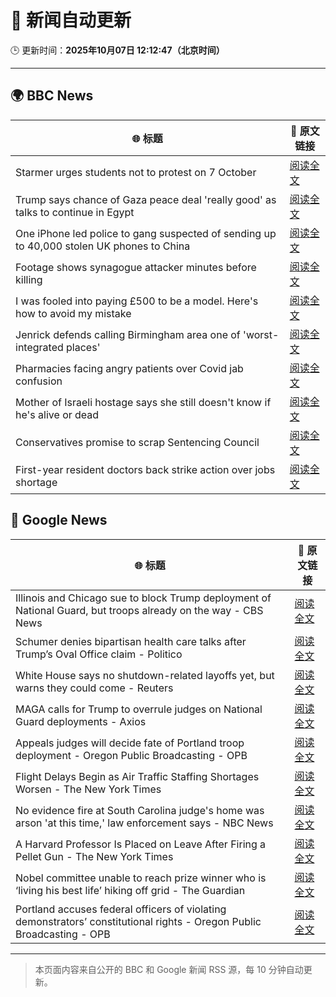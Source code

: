 # 🧠 新闻自动更新

🕒 更新时间：**2025年10月07日 12:12:47（北京时间）**

---

## 🌍 BBC News

| 🌐 标题 | 🔗 原文链接 |
|--------|-------------|
| Starmer urges students not to protest on 7 October | [阅读全文](https://www.bbc.com/news/articles/c1wgx5v90vyo?at_medium=RSS&at_campaign=rss) |
| Trump says chance of Gaza peace deal 'really good' as talks to continue in Egypt | [阅读全文](https://www.bbc.com/news/articles/c708l7vgwywo?at_medium=RSS&at_campaign=rss) |
| One iPhone led police to gang suspected of sending up to 40,000 stolen UK phones to China | [阅读全文](https://www.bbc.com/news/articles/c20vlpwrzwdo?at_medium=RSS&at_campaign=rss) |
| Footage shows synagogue attacker minutes before killing | [阅读全文](https://www.bbc.com/news/articles/c62ne93n090o?at_medium=RSS&at_campaign=rss) |
| I was fooled into paying £500 to be a model. Here's how to avoid my mistake | [阅读全文](https://www.bbc.com/news/articles/ckg3w2n8nx7o?at_medium=RSS&at_campaign=rss) |
| Jenrick defends calling Birmingham area one of 'worst-integrated places' | [阅读全文](https://www.bbc.com/news/articles/cy85zlpwne6o?at_medium=RSS&at_campaign=rss) |
| Pharmacies facing angry patients over Covid jab confusion | [阅读全文](https://www.bbc.com/news/articles/cm28q5gqvppo?at_medium=RSS&at_campaign=rss) |
| Mother of Israeli hostage says she still doesn't know if he's alive or dead | [阅读全文](https://www.bbc.com/news/articles/c7840n4nwx8o?at_medium=RSS&at_campaign=rss) |
| Conservatives promise to scrap Sentencing Council | [阅读全文](https://www.bbc.com/news/articles/cn95w5jqyz0o?at_medium=RSS&at_campaign=rss) |
| First-year resident doctors back strike action over jobs shortage | [阅读全文](https://www.bbc.com/news/articles/cly147075p2o?at_medium=RSS&at_campaign=rss) |

## 📰 Google News

| 🌐 标题 | 🔗 原文链接 |
|--------|-------------|
| Illinois and Chicago sue to block Trump deployment of National Guard, but troops already on the way - CBS News | [阅读全文](https://news.google.com/rss/articles/CBMiiwFBVV95cUxNeXFXaXptcGxlYjFhWjZERnVRZGFyLVFKN0lUcjdILW10U0EyVURpSUR5TlczTmFKS2phcF85Sk8yMGgtbXo4U19DRFViUUY0cmlubHJMVUE5Qnk1X0YwU0FNX3pta1FYSzdBRGlKUVpLd0RYcTdUY085S0FNMXNlM1hnUjNqSS1WeXpr?oc=5) |
| Schumer denies bipartisan health care talks after Trump’s Oval Office claim - Politico | [阅读全文](https://news.google.com/rss/articles/CBMioAFBVV95cUxOU1V6dlh3RHJzNll6bkZ0T0w5c3V1NEhxWmdZaEozOFJuQkdIN0xrSEpIV3NqdkF4WUNsbWNBOFhkRDBiMjY3bmloTHVzU1dVNnFTNU45bExJSmptTDhIY0lmeFhzNjl6Z0xsbjBHSVF4ZzVTWkxMS0pZQXA1ZlM5QmZOeDRGNzA1MEg0bGgxdXBtRDZ4dVZWbHh5cG42am5o?oc=5) |
| White House says no shutdown-related layoffs yet, but warns they could come - Reuters | [阅读全文](https://news.google.com/rss/articles/CBMipAFBVV95cUxOaXVyY0ZvUVBwbEtOb0E1REFZWXZWd1N1el9tVW9HWjkwNTQtTTVEV3RzVGVYd1Q5VWQ0cE54Vzhyd1BYd3NOeDBvLUpnZ1hEZXJ0VTdWbFJnTDNGRlE1NWpwaVBHTHBlNVZ5dFQwUXZEWndsLXJ1Qm1LaGdmaTZESUpmekgwTEN6TkI2bW9LYmEzakxTUlZiSzlVWXdEREVFSXdQRg?oc=5) |
| MAGA calls for Trump to overrule judges on National Guard deployments - Axios | [阅读全文](https://news.google.com/rss/articles/CBMigwFBVV95cUxPWkI3UmdwUUFlb1F6Nlo4dWJZT09WeWpibEtiNXF1OS1DRVBkNUwyWGFIcTFicUxST3c5WEU3cHVDaGJDbTlpcmFhdEpzUEdyZjd1MEtJY2RWWld2amcwVDZKSTk0MW9EWkJGT0tfWGlWeFNySWhlR0JMb1Vxck9ZQ3F5Yw?oc=5) |
| Appeals judges will decide fate of Portland troop deployment - Oregon Public Broadcasting - OPB | [阅读全文](https://news.google.com/rss/articles/CBMihwFBVV95cUxPMWcxRU54UV9aWXc0QmZONVJUTkZhSWltWlE3ekt2ODFTbGoyaXZzblM2MGVMREZ4LUs0SWhqNVBPaTFESFkzb0lIUmxPM1VUcHZWQjh0QjJKTlZWd1RpTUZHNE5lSmwzdUdmRVd1X19qWFBXQUcydkc4azZvc3VsZlg3U2V4N2s?oc=5) |
| Flight Delays Begin as Air Traffic Staffing Shortages Worsen - The New York Times | [阅读全文](https://news.google.com/rss/articles/CBMihAFBVV95cUxPbm90YlJxLVJrSkdIekxBNkpDRlNjaEsxSWNRbHM3TlBzNEEzYm1nTE15ejhUZXFGSGxiT3lqTkFhX21GSlN3TmM3OFdab05QNklNellvVW0xM09EM203Z3RxeGN1czlJS2l4R25ia2pJYVlyWHJ0MzE2OXl6RmlmT0ZpUW4?oc=5) |
| No evidence fire at South Carolina judge's home was arson 'at this time,' law enforcement says - NBC News | [阅读全文](https://news.google.com/rss/articles/CBMizAFBVV95cUxQMU91RGF0Wmh5Vm90Ym5vVnpkbFQ1XzMwcjFqY0wyVzFEZmlScFN2bDFxSV9nblV2OXJ3MXplV21QU3kwd2JJbXZSTXY2bDhQSjZZNnoxay1jZ1N6dThJTTlzMnh4Q2hURDdjaEZybk5BQkRESlgtNzY0M1ZHQXRCOWRFamtGMWFuVmh4Rk9FeDNVMzV5NlpfUkEzb1lUSUJ1dFYyM0I4bjJOV2dWd0lpaGdXVEFVYkFWUmxLdlc5THBUZnowSlVQMFdXVnDSAVZBVV95cUxQbWxjNDVHYXk0RkNSRl85bDNKN0F4aVdRNTA1YlJxNDVlUlhYRl9VQVJrNWRuUGNfU0ZFcGVnOTNtMEJZLUNkVUQxRXdDR0ZpZkxLSWZudw?oc=5) |
| A Harvard Professor Is Placed on Leave After Firing a Pellet Gun - The New York Times | [阅读全文](https://news.google.com/rss/articles/CBMiiAFBVV95cUxQUjdoR2ExS2Myem9teVRWa0JrNGpRRTE4QmxQM3c5cXdNY2NyemlBLTh2UmNvVy1UWXR2ME1TalhqQ0tXUS1DZ0dOOTA0NHhqLXBIYU5fUW5jMzBwZnhYUk8zbzExYjVkN2tHSUNMXzkxdU9CZXdmWjBnVnpLVmpKZC12NHVrMVdh?oc=5) |
| Nobel committee unable to reach prize winner who is ‘living his best life’ hiking off grid - The Guardian | [阅读全文](https://news.google.com/rss/articles/CBMiuAFBVV95cUxPMXdmZDJieDc5VFlyVC0wTVRRZ3BnRVhVNDhVUk5IZ3pXaDVCelRjZWlHUzR0YTVHcG9aTmF0N0N0c0RwQ2Z1cXVuZmhQTUxfUjNkanRyV29ISzNVNXpkZTloUzJ3VlY5UXFUWWRNaVNoNXB3U0ZWTGQybWxMYTdGMEtyYXloTElSbDl2RmxpaGhZYkVodEJKZVFuQUdBOGUwWFZDQmZ1V3IyMlhtVklaRlQwYXhqSFlp?oc=5) |
| Portland accuses federal officers of violating demonstrators’ constitutional rights - Oregon Public Broadcasting - OPB | [阅读全文](https://news.google.com/rss/articles/CBMivAFBVV95cUxOWVFkNk1mbjF2Mnk3OGdMdjlrZHRnLXhOSzVQcFh5X09nMEJvUWdSSWlyelp5bWh2cFFOT1dIRXlqWFhvbVBLSWFWMHJMcWNGMXNaZlQycFV4VjhXUHFrbjBVZU43QjFVOXVuOTN6VzVmbmxsZV80T0lyenlGb1NuY0RCOTdsR2gtdnk2SVNYLUhDVThYX2tieEZJQVdrM1FfZDJLTlZrUWJYZWlnLTF2QjRaa1dhMTZabEtkaw?oc=5) |

---
> 本页面内容来自公开的 BBC 和 Google 新闻 RSS 源，每 10 分钟自动更新。